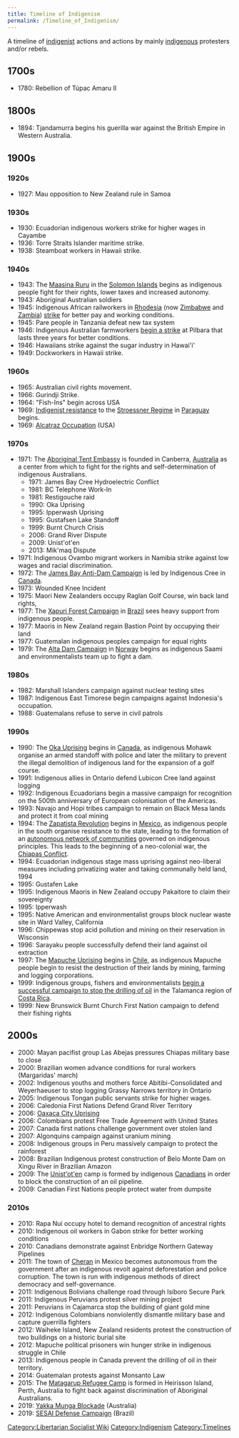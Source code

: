 ```yaml
---
title: Timeline of Indigenism
permalink: /Timeline_of_Indigenism/
---
```


A timeline of [indigenist](Indigenism "wikilink") actions and actions by
mainly [indigenous](Indigenous_People "wikilink") protesters and/or
rebels.

## 1700s

- 1780: Rebellion of Túpac Amaru II

## 1800s

- 1894: Tjandamurra begins his guerilla war against the British Empire
  in Western Australia.

## 1900s

### 1920s

- 1927: Mau opposition to New Zealand rule in Samoa

### 1930s

- 1930: Ecuadorian indigenous workers strike for higher wages in Cayambe
- 1936: Torre Straits Islander maritime strike.
- 1938: Steamboat workers in Hawaii strike.

### 1940s

- 1943: The [Maasina Ruru](Maasina_Ruru "wikilink") in the [Solomon
  Islands](Solomon_Island "wikilink") begins as indigenous people fight
  for their rights, lower taxes and increased autonomy.
- 1943: Aboriginal Australian soldiers
- 1945: Indigenous African railworkers in
  [Rhodesia](Rhodesia "wikilink") (now [Zimbabwe](Zimbabwe "wikilink")
  and [Zambia](Zambia "wikilink"))
  [strike](Rhodesian_Railway_Strike_(1945) "wikilink") for better pay
  and working conditions.
- 1945: Pare people in Tanzania defeat new tax system
- 1946: Indigenous Australian farmworkers [begin a
  strike](Pilbara_Strike_(1940s) "wikilink") at Pilbara that lasts three
  years for better conditions.
- 1946: Hawaiians strike against the sugar industry in Hawai'i'
- 1949: Dockworkers in Hawaii strike.

### 1960s

- 1965: Australian civil rights movement.
- 1966: Gurindji Strike.
- 1964: "Fish-Ins" begin across USA
- 1969: [Indigenist
  resistance](Indigigenous_Resistance_in_Paraguay "wikilink") to the
  [Stroessner Regime](Stroessner_Regime "wikilink") in
  [Paraguay](Paraguay "wikilink") begins.
- 1969: [Alcatraz Occupation](Alcatraz_Occupation "wikilink") (USA)

### 1970s

- 1971: The [Aboriginal Tent
  Embassy](Aboriginal_Tent_Embassy "wikilink") is founded in Canberra,
  [Australia](Australia "wikilink") as a center from which to fight for
  the rights and self-determination of indigenous Australians.
  - 1971: James Bay Cree Hydroelectric Conflict
  - 1981: BC Telephone Work-In
  - 1981: Restigouche raid
  - 1990: Oka Uprising
  - 1995: Ipperwash Uprising
  - 1995: Gustafsen Lake Standoff
  - 1999: Burnt Church Crisis
  - 2006: Grand River Dispute
  - 2009: Unist'ot'en
  - 2013: Mik'maq Dispute
- 1971: Indigenous Ovambo migrant workers in Namibia strike against low
  wages and racial discrimination.
- 1972: The [James Bay Anti-Dam
  Campaign](James_Bay_Anti-Dam_Campaign "wikilink") is led by Indigenous
  Cree in [Canada](Canada "wikilink").
- 1973: Wounded Knee Incident
- 1975: Maori New Zealanders occupy Raglan Golf Course, win back land
  rights,
- 1977: The [Xapuri Forest Campaign](Xapuri_Forest_Campaign "wikilink")
  in [Brazil](Brazi "wikilink") sees heavy support from indigenous
  people.
- 1977: Maoris in New Zealand regain Bastion Point by occupying their
  land
- 1977: Guatemalan indigenous peoples campaign for equal rights
- 1979: The [Alta Dam Campaign](Alta_Dam_Campaign "wikilink") in
  [Norway](Norway "wikilink") begins as indigenous Saami and
  environmentalists team up to fight a dam.

### 1980s

- 1982: Marshall Islanders campaign against nuclear testing sites
- 1987: Indigenous East Timorese begin campaigns against Indonesia's
  occupation.
- 1988: Guatemalans refuse to serve in civil patrols

### 1990s

- 1990: The [Oka Uprising](Oka_Uprising "wikilink") begins in
  [Canada](Canada "wikilink"), as indigenous Mohawk organise an armed
  standoff with police and later the military to prevent the illegal
  demolition of indigenous land for the expansion of a golf course.
- 1991: Indigenous allies in Ontario defend Lubicon Cree land against
  logging
- 1992: Indigenous Ecuadorians begin a massive campaign for recognition
  on the 500th anniversary of European colonisation of the Americas.
- 1993: Navajo and Hopi tribes campaign to remain on Black Mesa lands
  and protect it from coal mining
- 1994: The [Zapatista Revolution](Zapatista_Revolution "wikilink")
  begins in [Mexico](Mexico "wikilink"), as indigenous people in the
  south organise resistance to the state, leading to the formation of an
  [autonomous network of
  communities](Rebel_Zapatista_Autonomous_Municipalities "wikilink")
  governed on indigenous principles. This leads to the beginning of a
  neo-colonial war, the [Chiapas Conflict](Chiapas_Conflict "wikilink").
- 1994: Ecuadorian indigenous stage mass uprising against neo-liberal
  measures including privatizing water and taking communally held land,
  1994
- 1995: Gustafen Lake
- 1995: Indigenous Maoris in New Zealand occupy Pakaitore to claim their
  sovereignty
- 1995: Ipperwash
- 1995: Native American and environmentalist groups block nuclear waste
  site in Ward Valley, California
- 1996: Chippewas stop acid pollution and mining on their reservation in
  Wisconsin
- 1996: Sarayaku people successfully defend their land against oil
  extraction
- 1997: The [Mapuche Uprising](Mapuche_Uprising "wikilink") begins in
  [Chile](Chile "wikilink"), as indigenous Mapuche people begin to
  resist the destruction of their lands by mining, farming and logging
  corporations.
- 1999: Indigenous groups, fishers and environmentalists [begin a
  successful campaign to stop the drilling of
  oil](Talamanca_Anti-Oil_Movement "wikilink") in the Talamanca region
  of [Costa Rica](Costa_Rica "wikilink").
- 1999: New Brunswick Burnt Church First Nation campaign to defend their
  fishing rights

## 2000s

- 2000: Mayan pacifist group Las Abejas pressures Chiapas military base
  to close
- 2000: Brazilian women advance conditions for rural workers
  (Margaridas' march)
- 2002: Indigenous youths and mothers force Abitibi-Consolidated and
  Weyerhaeuser to stop logging Grassy Narrows territory in Ontario
- 2005: Indigenous Tongan public servants strike for higher wages.
- 2006: Caledonia First Nations Defend Grand River Territory
- 2006: [Oaxaca City Uprising](Oaxac "wikilink")
- 2006: Colombians protest Free Trade Agreement with United States
- 2007: Canada first nations challenge government over stolen land
- 2007: Algonquins campaign against uranium mining
- 2008: Indigenous groups in Peru massively campaign to protect the
  rainforest
- 2008: Brazilian Indigenous protest construction of Belo Monte Dam on
  Xingu River in Brazilian Amazon
- 2009: The [Unist'ot'en](Unist'ot'en "wikilink") camp is formed by
  indigenous [Canadians](Canada "wikilink") in order to block the
  construction of an oil pipeline.
- 2009: Canadian First Nations people protect water from dumpsite

### 2010s

- 2010: Rapa Nui occupy hotel to demand recognition of ancestral rights
- 2010: Indigenous oil workers in Gabon strike for better working
  conditions
- 2010: Canadians demonstrate against Enbridge Northern Gateway
  Pipelines
- 2011: The town of [Cheran](Cherán "wikilink") in Mexico becomes
  autonomous from the government after an indigenous revolt against
  deforestation and police corruption. The town is run with indigenous
  methods of direct democracy and self-governance.
- 2011: Indigenous Bolivians challenge road through Isiboro Secure Park
- 2011: Indigenous Peruvians protest silver mining project
- 2011: Peruvians in Cajamarca stop the building of giant gold mine
- 2012: Indigenous Colombians nonviolently dismantle military base and
  capture guerrilla fighters
- 2012: Waiheke Island, New Zealand residents protest the construction
  of two buildings on a historic burial site
- 2012: Mapuche political prisoners win hunger strike in indigenous
  struggle in Chile
- 2013: Indigenous people in Canada prevent the drilling of oil in their
  territory.
- 2014: Guatemalan protests against Monsanto Law
- 2015: The [Matagarup Refugee Camp](Matagarup_Refugee_Camp "wikilink")
  is formed in Heirisson Island, Perth, Australia to fight back against
  discrimination of Aboriginal Australians.
- 2019: [Yakka Munga Blockade](Yakka_Munga_Blockade_(2019) "wikilink")
  (Australia)
- 2019: [SESAI Defense
  Campaign](SESAI_Defense_Campaign_(2019) "wikilink") (Brazil)

[Category:Libertarian Socialist
Wiki](Category:Libertarian_Socialist_Wiki "wikilink")
[Category:Indigenism](Category:Indigenism "wikilink")
[Category:Timelines](Category:Timelines "wikilink")